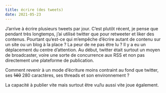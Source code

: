 ```yaml
---
title: écrire (des tweets)
date: 2021-05-23
---
```


J’arrive à écrire plusieurs tweets par jour. C’est plutôt récent, je pense que pendant très longtemps, j’ai utilisé twitter que pour retweeter et liker des contenus. Pourtant qu’est-ce qui m’empêche d’écrire autant de contenu sur un site ou un blog à la place ? La peur de ne pas être lu ? Il y a eu un déplacement du centre d’attention. Au début, twitter était surtout un moyen de broadcaster, voire une sorte de concurrence aux RSS et non pas directement une plateforme de publication.

Comment revenir à un mode d’écriture moins contraint au fond que twitter, ses ~~140~~ 280 caractères, ses threads et son environnement ?

La capacité à publier vite mais surtout être vu/lu aussi vite joue également.
